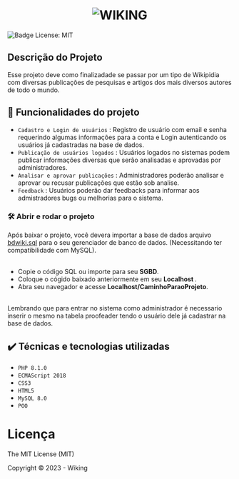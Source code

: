 # <h1 align="center"> ![WIKING](https://user-images.githubusercontent.com/71740181/218747800-3ff52e7b-f5db-4346-befa-0434865adb5b.svg) </h1> 

![Badge License: MIT](https://img.shields.io/github/license/darlangui/e-commerce?style=for-the-badge)


## Descrição do Projeto

Esse projeto deve como finalizadade se passar por um tipo de Wikipidia com diversas publicações de pesquisas e artigos dos mais diversos autores de todo o mundo.

## :hammer: Funcionalidades do projeto 
- `Cadastro e Login de usuários` : Registro de usuário com email e senha requerindo algumas informações para a conta e Login autenticando os usuários já cadastradas na base de dados.
- `Publicação de usuários logados` : Usuários logados no sistemas podem publicar informações diversas que serão analisadas e aprovadas por administradores.
- `Analisar e aprovar publicações` : Administradores poderão analisar e aprovar ou recusar publicações que estão sob analise.
- `Feedback` : Usuários poderão dar feedbacks para informar aos admistradores bugs ou melhorias para o sistema.

### 🛠️ Abrir e rodar o projeto
Após baixar o projeto, você devera importar a base de dados arquivo <a href="https://github.com/darlangui/wiki/blob/main/bdwiki.sql">bdwiki.sql</a> para o seu gerenciador de banco de dados. (Necessitando ter compatibilidade com MySQL).
<br>
<br>
    <ul>
        <li>
             Copie o código SQL ou importe para seu <b>SGBD</b>.
        </li> 
        <li>
             Coloque o cógido baixado anteriormente em seu <b>Localhost </b>.
        </li>
        <li>
             Abra seu navegador e acesse <b>Localhost/CaminhoParaoProjeto</b>.
        </li>   
    </ul> 

Lembrando que para entrar no sistema como administrador é necessario inserir o mesmo na tabela proofeader tendo o usuário dele já cadastrar na base de dados.

## ✔️ Técnicas e tecnologias utilizadas


- `PHP 8.1.0`
- `ECMAScript 2018`
- `CSS3`
- `HTML5`
- `MySQL 8.0`
- `POO`

# Licença 

The MIT License (MIT)

Copyright ©️ 2023 - Wiking
